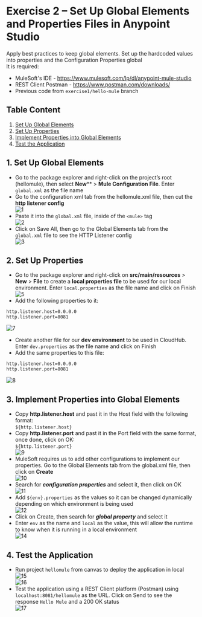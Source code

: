 # Exercise 2 – Set Up Global Elements and Properties Files in Anypoint Studio 
Apply best practices to keep global elements. Set up the hardcoded values into properties and the Configuration Properties global  
It is required:  
* MuleSoft's IDE - https://www.mulesoft.com/lp/dl/anypoint-mule-studio  
* REST Client Postman - https://www.postman.com/downloads/  
* Previous code from `exercise1/hello-mule` branch

## Table Content 
1. [Set Up Global Elements](#1-Set-Up-Global-Elements)
2. [Set Up Properties](#2-Set-Up-Properties)
3. [Implement Properties into Global Elements](#3-Implement-Properties-into-Global-Elements)
4. [Test the Application](#4-Test-the-Application)

## 1. Set Up Global Elements
*	Go to the package explorer and right-click on the project’s root (hellomule), then select **New**** > **Mule Configuration File**. Enter `global.xml` as the file name  
*	Go to the configuration xml tab from the hellomule.xml file, then cut the **http listener config**  
![1](https://github.com/abraham-espinosa/mulesoft-trainee-exercise/assets/60346436/a0fbac21-8faf-4935-b936-a29b43a76802)  
* Paste it into the `global.xml` file, inside of the `<mule>` tag  
![2](https://github.com/abraham-espinosa/mulesoft-trainee-exercise/assets/60346436/240170dd-fa48-4e84-9d6e-d705235f4dd0)  
*	Click on Save All, then go to the Global Elements tab from the `global.xml` file to see the HTTP Listener config  
![3](https://github.com/abraham-espinosa/mulesoft-trainee-exercise/assets/60346436/ecae5148-b9d0-4b1b-87f9-ffcbf121045b)  

## 2. Set Up Properties 
*	Go to the package explorer and right-click on **src/main/resources** > **New** > **File** to create a **local properties file** to be used for our local environment. Enter `local.properties` as the file name and click on Finish  
![5](https://github.com/abraham-espinosa/mulesoft-trainee-exercise/assets/60346436/7da27564-24ae-4cbc-b22d-558c35a387a6)  
*	Add the following properties to it:  
```
http.listener.host=0.0.0.0
http.listener.port=8081
```  
![7](https://github.com/abraham-espinosa/mulesoft-trainee-exercise/assets/60346436/60adbad6-a791-4888-a938-4e657ad1cca9)  
*	Create another file for our **dev environment** to be used in CloudHub. Enter `dev.properties` as the file name and click on Finish  
*	Add the same properties to this file:  
```
http.listener.host=0.0.0.0
http.listener.port=8081
```  
![8](https://github.com/abraham-espinosa/mulesoft-trainee-exercise/assets/60346436/9bb69fc1-8a5a-48c1-a214-ca536b707d1c)  


## 3. Implement Properties into Global Elements
*	Copy **http.listener.host** and past it in the Host field with the following format:  
`${http.listener.host}`  
*	Copy **http.listener.port** and past it in the Port field with the same format, once done, click on OK:  
`${http.listener.port}`  
![9](https://github.com/abraham-espinosa/mulesoft-trainee-exercise/assets/60346436/c645fb13-07ba-43fd-ab6b-2dda5e0623d8)  
*	MuleSoft requires us to add other configurations to implement our properties. Go to the Global Elements tab from the global.xml file, then click on **Create**  
![10](https://github.com/abraham-espinosa/mulesoft-trainee-exercise/assets/60346436/d7737f4b-5720-4356-876d-720c5a0a86f9)  
*	Search for ***configuration properties*** and select it, then click on OK  
![11](https://github.com/abraham-espinosa/mulesoft-trainee-exercise/assets/60346436/91f2618e-0b4b-4c90-8373-2e42f1130890)  
*	Add `${env}.properties` as the values so it can be changed dynamically depending on which environment is being used  
![12](https://github.com/abraham-espinosa/mulesoft-trainee-exercise/assets/60346436/63c9bc9c-1e39-4cfa-8e3f-abf056c2d793)  
*	Click on Create, then search for ***global property*** and select it  
*	Enter `env` as the name and `local` as the value, this will allow the runtime to know when it is running in a local environment  
![14](https://github.com/abraham-espinosa/mulesoft-trainee-exercise/assets/60346436/637667d7-0bd3-4407-b454-677ae47f22df)  

## 4. Test the Application 
*	Run project `hellomule` from canvas to deploy the application in local  
![15](https://github.com/abraham-espinosa/mulesoft-trainee-exercise/assets/60346436/072c8135-db35-4c04-a2dc-483c0a16da21)  
![16](https://github.com/abraham-espinosa/mulesoft-trainee-exercise/assets/60346436/6ef3cfde-9e71-488a-ac3e-45ce42360147)  
*	Test the application using a REST Client platform (Postman) using `localhost:8081/hellomule` as the URL. Click on Send to see the response `Hello Mule` and a 200 OK status  
![17](https://github.com/abraham-espinosa/mulesoft-trainee-exercise/assets/60346436/99e2078f-1084-48dc-93f1-709cab53a805)  



